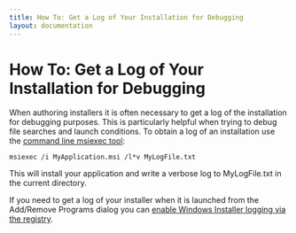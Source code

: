 ```yaml
---
title: How To: Get a Log of Your Installation for Debugging
layout: documentation
---
```

# How To: Get a Log of Your Installation for Debugging

When authoring installers it is often necessary to get a log of the installation for debugging purposes. This is particularly helpful when trying to debug file searches and launch conditions. To obtain a log of an installation use the <a href="http://support.microsoft.com/kb/227091" target="_blank">command line msiexec tool</a>:

    msiexec /i MyApplication.msi /l*v MyLogFile.txt

This will install your application and write a verbose log to MyLogFile.txt in the current directory.

If you need to get a log of your installer when it is launched from the Add/Remove Programs dialog you can <a href="http://support.microsoft.com/kb/223300" target="_blank">enable Windows Installer logging via the registry</a>.

